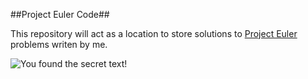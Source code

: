 ##Project Euler Code##

This repository will act as a location to store solutions to [Project Euler](https://projecteuler.net) problems writen by me.

<img src="https://projecteuler.net/profile/TheEscapeGuy.png" alt="You found the secret text!"></img>
